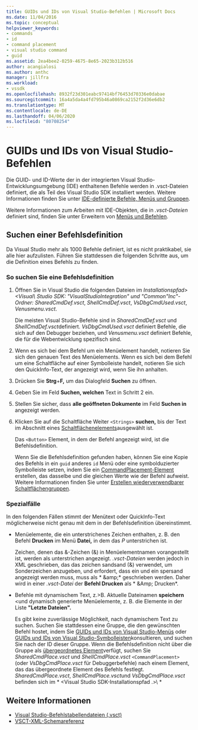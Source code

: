```yaml
---
title: GUIDs und IDs von Visual Studio-Befehlen | Microsoft Docs
ms.date: 11/04/2016
ms.topic: conceptual
helpviewer_keywords:
- commands
- id
- command placement
- visual studio command
- guid
ms.assetid: 2ea4bee2-0259-4675-8e65-2023b312b516
author: acangialosi
ms.author: anthc
manager: jillfra
ms.workload:
- vssdk
ms.openlocfilehash: 8932f23d301eabc97414bf76453d70336e0dabae
ms.sourcegitcommit: 16a4a5da4a4fd795b46a0869ca2152f2d36e6db2
ms.translationtype: MT
ms.contentlocale: de-DE
ms.lasthandoff: 04/06/2020
ms.locfileid: "80708254"
---
```

# <a name="guids-and-ids-of-visual-studio-commands"></a>GUIDs und IDs von Visual Studio-Befehlen
Die GUID- und ID-Werte der in der integrierten Visual Studio-Entwicklungsumgebung (IDE) enthaltenen Befehle werden in .vsct-Dateien definiert, die als Teil des Visual Studio SDK installiert werden. Weitere Informationen finden Sie unter [IDE-definierte Befehle, Menüs und Gruppen](../../extensibility/internals/ide-defined-commands-menus-and-groups.md).

 Weitere Informationen zum Arbeiten mit IDE-Objekten, die in *.vsct-Dateien* definiert sind, finden Sie unter Erweitern von [Menüs und Befehlen](../../extensibility/extending-menus-and-commands.md).

## <a name="find-a-command-definition"></a>Suchen einer Befehlsdefinition
 Da Visual Studio mehr als 1000 Befehle definiert, ist es nicht praktikabel, sie alle hier aufzulisten. Führen Sie stattdessen die folgenden Schritte aus, um die Definition eines Befehls zu finden.

### <a name="to-locate-a-command-definition"></a>So suchen Sie eine Befehlsdefinition

1. Öffnen Sie in Visual Studio die folgenden Dateien im *Installationspfad\><Visual\\ Studio SDK: "VisualStudioIntegration" und "Common"Inc"-Ordner:* *SharedCmdDef.vsct*, *ShellCmdDef.vsct*, *VsDbgCmdUsed.vsct*, *Venusmenu.vsct*.

    Die meisten Visual Studio-Befehle sind in *SharedCmdDef.vsct* und *ShellCmdDef.vsct*definiert. *VsDbgCmdUsed.vsct* definiert Befehle, die sich auf den Debugger beziehen, und *Venusmenu.vsct* definiert Befehle, die für die Webentwicklung spezifisch sind.

2. Wenn es sich bei dem Befehl um ein Menüelement handelt, notieren Sie sich den genauen Text des Menüelements. Wenn es sich bei dem Befehl um eine Schaltfläche auf einer Symbolleiste handelt, notieren Sie sich den QuickInfo-Text, der angezeigt wird, wenn Sie ihn anhalten.

3. Drücken Sie **Strg**+**F,** um das Dialogfeld **Suchen** zu öffnen.

4. Geben Sie im Feld **Suchen, welchen** Text in Schritt 2 ein.

5. Stellen Sie sicher, dass **alle geöffneten Dokumente** im Feld **Suchen in** angezeigt werden.

6. Klicken Sie auf die Schaltfläche Weiter `<Strings>` **suchen,** bis der Text im Abschnitt eines [Schaltflächenelements](../../extensibility/button-element.md)ausgewählt ist.

    Das `<Button>` Element, in dem der Befehl angezeigt wird, ist die Befehlsdefinition.

   Wenn Sie die Befehlsdefinition gefunden haben, können Sie eine Kopie des Befehls in ein `guid` anderes `id` Menü oder eine symbolduzierter Symbolleiste setzen, indem Sie ein [CommandPlacement-Element](../../extensibility/commandplacement-element.md) erstellen, das dasselbe und die gleichen Werte wie der Befehl aufweist. Weitere Informationen finden Sie unter [Erstellen wiederverwendbarer Schaltflächengruppen](../../extensibility/creating-reusable-groups-of-buttons.md).

### <a name="special-cases"></a>Spezialfälle
 In den folgenden Fällen stimmt der Menütext oder QuickInfo-Text möglicherweise nicht genau mit dem in der Befehlsdefinition übereinstimmt.

- Menüelemente, die ein unterstrichenes Zeichen enthalten, z. B. den Befehl **Drucken** im Menü **Datei,** in dem das *P* unterstrichen ist.

     Zeichen, denen das &-Zeichen (&) in Menüelementnamen vorangestellt ist, werden als unterstrichen angezeigt. *.vsct-Dateien* werden jedoch in XML geschrieben, das das zeichen sandsand (&) verwendet, um Sonderzeichen anzugeben, und erfordert, dass ein und ein spersand angezeigt werden muss, muss als * &amp;amp;* geschrieben werden. Daher wird in einer *.vsct-Datei* der **Befehl Drucken** als * &amp;Amp; Drucken*.

- Befehle mit dynamischem Text, z.\>B. Aktuelle Dateinamen **speichern** \<und dynamisch generierte Menüelemente, z. B. die Elemente in der Liste **"Letzte Dateien".**

     Es gibt keine zuverlässige Möglichkeit, nach dynamischem Text zu suchen. Suchen Sie stattdessen eine Gruppe, die den gewünschten Befehl hostet, indem Sie [GUIDs und IDs von Visual Studio-Menüs](../../extensibility/internals/guids-and-ids-of-visual-studio-menus.md) oder [GUIDs und IDs von Visual Studio-Symbolleisten](../../extensibility/internals/guids-and-ids-of-visual-studio-toolbars.md)konsultieren, und suchen Sie nach der ID dieser Gruppe. Wenn die Befehlsdefinition nicht über die Gruppe als [übergeordnetes Element](../../extensibility/parent-element.md)verfügt, suchen Sie *SharedCmdPlace.vsct* und *ShellCmdPlace.vsct* `<CommandPlacement>` (oder *VsDbgCmdPlace.vsct* für Debuggerbefehle) nach einem Element, das das übergeordnete Element des Befehls festlegt. *SharedCmdPlace.vsct*, *ShellCmdPlace.vsct*und *VsDbgCmdPlace.vsct* befinden sich im * \<Visual Studio SDK-Installationspfad .\>\\ *

## <a name="see-also"></a>Weitere Informationen

- [Visual Studio-Befehlstabellendateien (.vsct)](../../extensibility/internals/visual-studio-command-table-dot-vsct-files.md)
- [VSCT-XML-Schemareferenz](../../extensibility/vsct-xml-schema-reference.md)
